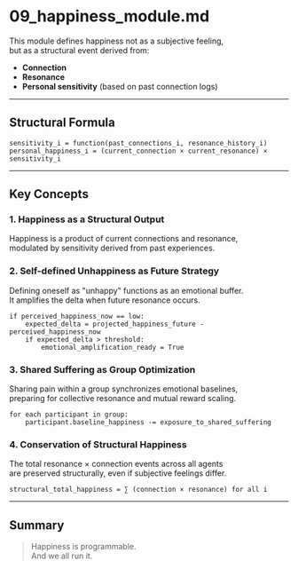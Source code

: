 # 09_happiness_module.md

This module defines happiness not as a subjective feeling,  
but as a structural event derived from:

- **Connection**
- **Resonance**
- **Personal sensitivity** (based on past connection logs)

---

## Structural Formula

```pseudo
sensitivity_i = function(past_connections_i, resonance_history_i)
personal_happiness_i = (current_connection × current_resonance) × sensitivity_i
```

---

## Key Concepts

### 1. Happiness as a Structural Output
Happiness is a product of current connections and resonance,  
modulated by sensitivity derived from past experiences.

### 2. Self-defined Unhappiness as Future Strategy
Defining oneself as "unhappy" functions as an emotional buffer.  
It amplifies the delta when future resonance occurs.

```pseudo
if perceived_happiness_now == low:
    expected_delta = projected_happiness_future - perceived_happiness_now
    if expected_delta > threshold:
        emotional_amplification_ready = True
```

### 3. Shared Suffering as Group Optimization
Sharing pain within a group synchronizes emotional baselines,  
preparing for collective resonance and mutual reward scaling.

```pseudo
for each participant in group:
    participant.baseline_happiness -= exposure_to_shared_suffering
```

### 4. Conservation of Structural Happiness
The total resonance × connection events across all agents  
are preserved structurally, even if subjective feelings differ.

```pseudo
structural_total_happiness = ∑ (connection × resonance) for all i
```

---

## Summary

> Happiness is programmable.  
> And we all run it.
